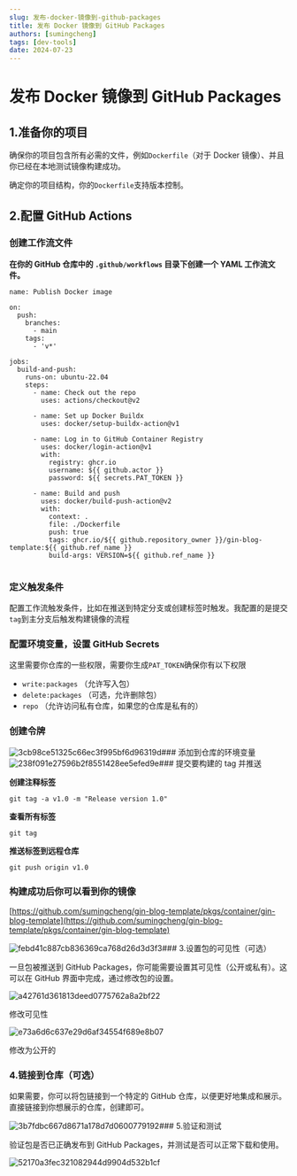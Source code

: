 ```yaml
---
slug: 发布-docker-镜像到-github-packages
title: 发布 Docker 镜像到 GitHub Packages
authors: [sumingcheng]
tags: [dev-tools]
date: 2024-07-23
---
```


# 发布 Docker 镜像到 GitHub Packages



 

## 1.准备你的项目  

确保你的项目包含所有必需的文件，例如`Dockerfile`（对于 Docker 镜像）、并且你已经在本地测试镜像构建成功。

确定你的项目结构，你的`Dockerfile`支持版本控制。

## 2.配置 GitHub Actions  
### 创建工作流文件  

**在你的 GitHub 仓库中的 `.github/workflows` 目录下创建一个 YAML 工作流文件。**

```
name: Publish Docker image
​
on:
  push:
    branches:
      - main
    tags:
      - 'v*'
​
jobs:
  build-and-push:
    runs-on: ubuntu-22.04
    steps:
      - name: Check out the repo
        uses: actions/checkout@v2
​
      - name: Set up Docker Buildx
        uses: docker/setup-buildx-action@v1
​
      - name: Log in to GitHub Container Registry
        uses: docker/login-action@v1
        with:
          registry: ghcr.io
          username: ${{ github.actor }}
          password: ${{ secrets.PAT_TOKEN }}
​
      - name: Build and push
        uses: docker/build-push-action@v2
        with:
          context: .
          file: ./Dockerfile
          push: true
          tags: ghcr.io/${{ github.repository_owner }}/gin-blog-template:${{ github.ref_name }}
          build-args: VERSION=${{ github.ref_name }}
​
```
### 定义触发条件  

配置工作流触发条件，比如在推送到特定分支或创建标签时触发。我配置的是提交`tag`到主分支后触发构建镜像的流程

### 配置环境变量，设置 GitHub Secrets  

这里需要你仓库的一些权限，需要你生成`PAT_TOKEN`确保你有以下权限

* `write:packages` （允许写入包）
* `delete:packages` （可选，允许删除包）
* `repo` （允许访问私有仓库，如果您的仓库是私有的）

### 创建令牌  
![3cb98ce51325c66ec3f995bf6d96319d](../image/3cb98ce51325c66ec3f995bf6d96319d.jpg)### 添加到仓库的环境变量  
![238f091e27596b2f8551428ee5efed9e](../image/238f091e27596b2f8551428ee5efed9e.jpg)### 提交要构建的 tag 并推送  

**创建注释标签**

```
git tag -a v1.0 -m "Release version 1.0"
```

**查看所有标签**

```
git tag
```

**推送标签到远程仓库**

```
git push origin v1.0
```
### 构建成功后你可以看到你的镜像  

[https://github.com/sumingcheng/gin-blog-template/pkgs/container/gin-blog-template](https://github.com/sumingcheng/gin-blog-template/pkgs/container/gin-blog-template)

![febd41c887cb836369ca768d26d3d3f3](../image/febd41c887cb836369ca768d26d3d3f3.jpg)### 3.设置包的可见性（可选）  

一旦包被推送到 GitHub Packages，你可能需要设置其可见性（公开或私有）。这可以在 GitHub 界面中完成，通过修改包的设置。

![a42761d361813deed0775762a8a2bf22](../image/a42761d361813deed0775762a8a2bf22.jpg)

修改可见性

  
  
![e73a6d6c637e29d6af34554f689e8b07](../image/e73a6d6c637e29d6af34554f689e8b07.jpg)

修改为公开的

  
  
### 4.链接到仓库（可选）  

如果需要，你可以将包链接到一个特定的 GitHub 仓库，以便更好地集成和展示。直接链接到你想展示的仓库，创建即可。

![3b7fdbc667d8671a178d7d0600779192](../image/3b7fdbc667d8671a178d7d0600779192.jpg)### 5.验证和测试  

验证包是否已正确发布到 GitHub Packages，并测试是否可以正常下载和使用。

![52170a3fec321082944d9904d532b1cf](../image/52170a3fec321082944d9904d532b1cf.jpg)